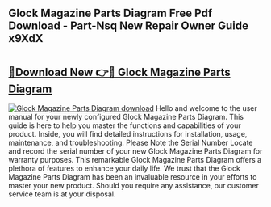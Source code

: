 ## Glock Magazine Parts Diagram Free Pdf Download - Part-Nsq New Repair Owner Guide x9XdX

# <h2><a href="http://dfpl8r.blite.top/?on=Glock+Magazine+Parts+Diagram">🔗Download New 👉🔴 Glock Magazine Parts Diagram</a></h2>

[![Glock Magazine Parts Diagram download](https://i.imgur.com/lujVjoI.png)](http://dfpl8r.blite.top/?on=Glock+Magazine+Parts+Diagram)
Hello and welcome to the user manual for your newly configured Glock Magazine Parts Diagram. This guide is here to help you master the functions and capabilities of your product. Inside, you will find detailed instructions for installation, usage, maintenance, and troubleshooting. Please Note the Serial Number Locate and record the serial number of your new Glock Magazine Parts Diagram for warranty purposes. This remarkable Glock Magazine Parts Diagram offers a plethora of features to enhance your daily life. We trust that the Glock Magazine Parts Diagram has been an invaluable resource in your efforts to master your new product. Should you require any assistance, our customer service team is at your disposal.
